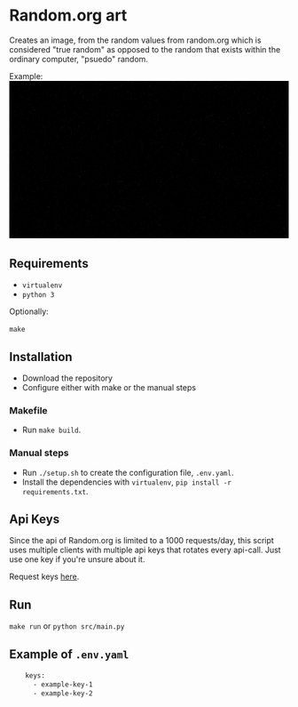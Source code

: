 # Random.org art

Creates an image, from the random values from random.org which is considered "true random" as opposed to the random that exists within the ordinary computer, "psuedo" random.

Example:
![Example of ouput image](examples/img.png)

## Requirements
* `virtualenv`
* `python 3`

Optionally:

`make`

## Installation
* Download the repository
* Configure either with make or the manual steps

### Makefile
* Run `make build`.

### Manual steps
* Run `./setup.sh` to create the configuration file, `.env.yaml`.
* Install the dependencies with `virtualenv`, `pip install -r requirements.txt`.

## Api Keys
Since the api of Random.org is limited to a 1000 requests/day, this script uses multiple clients with multiple api keys that rotates every api-call. Just use one key if you're unsure about it.

Request keys [here](https://api.random.org/api-keys/beta).


## Run
`make run` or `python src/main.py`

## Example of `.env.yaml`
```
    keys:
      - example-key-1
      - example-key-2
```
